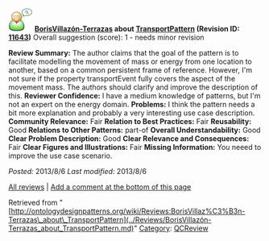 [![](../images/thumb/2/29/Reviewer.png/48px-Reviewer.png)](../Image/Reviewer.png.md "Reviewer.png")
__[BorisVillazón-Terrazas](../User/BorisVillazón-Terrazas.md "User:BorisVillazón-Terrazas") about [TransportPattern](../Submissions/TransportPattern.md "Submissions:TransportPattern") (Revision ID: [11643](../Submissions/TransportPattern@oldid=11643.md "http://ontologydesignpatterns.org/wiki/Submissions:TransportPattern?oldid=11643"))__
Overall suggestion (score): 1 - needs minor revision




 __Review Summary:__ The author claims that the goal of the pattern is to facilitate modelling the movement of mass or energy from one location to another, based on a common persistent frame of reference. However, I'm not sure if the property transportEvent fully covers the aspect of the movement mass. The authors should clarify and improve the description of this.
__Reviewer Confidence:__ I have a medium knowledge of patterns, but I'm not an expert on the energy domain.
__Problems:__ I think the pattern needs a bit more explanation and probably a very interesting use case description.
__Community Relevance:__ Fair
__Relation to Best Practices:__ Fair
__Reusability:__ Good
__Relations to Other Patterns:__ part-of
__Overall Understandability:__ Good
__Clear Problem Description:__ Good
__Clear Relevance and Consequences:__ Fair
__Clear Figures and Illustrations:__ Fair
__Missing Information:__ You neeed to improve the use case scenario.

_Posted:_ 2013/8/6 _Last modified:_ 2013/8/6



[All reviews](../Reviews/Main.md "Reviews:Main") | [Add a comment at the bottom of this page](index.php@title=Odp%253AAdd_comment&target=../Reviews/BorisVillazón-Terrazas_about_TransportPattern.md#New_comment "http://ontologydesignpatterns.org/wiki/index.php?title=Odp:Add_comment&target=Reviews:BorisVillaz%C3%B3n-Terrazas_about_TransportPattern#New_comment")


Retrieved from "[http://ontologydesignpatterns.org/wiki/Reviews:BorisVillaz%C3%B3n-Terrazas\_about\_TransportPattern](../Reviews/BorisVillazón-Terrazas_about_TransportPattern.md)"
 [Category](http://ontologydesignpatterns.org/wiki/Special:Categories "Special:Categories"): [QCReview](../Category/QCReview.md "Category:QCReview")